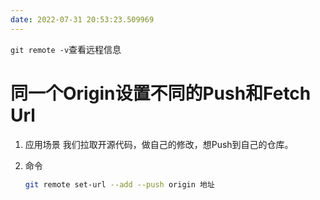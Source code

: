 ```yaml
---
date: 2022-07-31 20:53:23.509969
---
```

`git remote -v`查看远程信息

# 同一个Origin设置不同的Push和Fetch Url

1. 应用场景
   我们拉取开源代码，做自己的修改，想Push到自己的仓库。

2. 命令

   ```bash
   git remote set-url --add --push origin 地址
   ```

   

